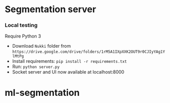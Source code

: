 # Segmentation server

### Local testing
Require Python 3
- Download ```Nukki``` folder from ```https://drive.google.com/drive/folders/1rM5A1IXpXXK2OUT9r0CJIyYAg1YlMtPg```
- Install requirements:
    ```pip install -r requirements.txt```
- Run:
    ```python server.py```
- Socket server and UI now available at localhost:8000
# ml-segmentation
